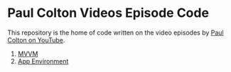 # Paul Colton Videos Episode Code

This repository is the home of code written on the video episodes by [Paul Colton on YouTube](http://youtube.com/paulcolton).

1. [MVVM](0001-mvvm-pt1)
1. [App Environment](0002-application-environment)



